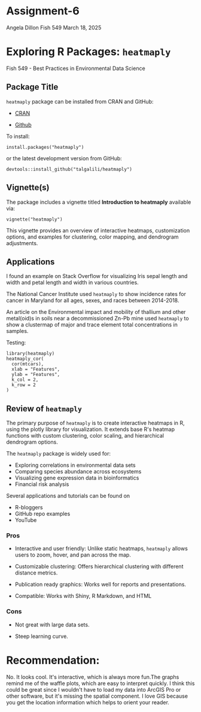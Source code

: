 # Assignment-6
Angela Dillon 
Fish 549
March 18, 2025

# Exploring R Packages: `heatmaply`
Fish 549 - Best Practices in Environmental Data Science

## Package Title
`heatmaply` package can be installed from CRAN and GitHub:

* [CRAN](https://cran.r-project.org/package=heatmaply)

* [Github](https://github.com/talgalili/heatmaply)

To install:
```{r}
install.packages("heatmaply")
```

or the latest development version from GitHub:
```{r}
devtools::install_github("talgalili/heatmaply")
```

## Vignette(s)

The package includes a vignette titled **Introduction to heatmaply** available via:
```{r}
vignette("heatmaply")
```

This vignette provides an overview of interactive heatmaps, customization options, and examples for clustering, color mapping, and dendrogram adjustments. 

## Applications 
I found an example on Stack Overflow for visualizing Iris sepal length and width and petal length and width in various countries. 

The National Cancer Institute used `heatmaply` to show incidence rates for cancer in Maryland for all ages, sexes, and races between 2014-2018. 

An article on the Environmental impact and mobility of thallium and other metal(oid)s in soils near a decommissioned Zn-Pb mine used `heatmaply` to show a clustermap of major and trace element total concentrations in samples. 

Testing: 
```{r}
library(heatmaply)
heatmaply_cor(
  cor(mtcars),
  xlab = "Features",
  ylab = "Features",
  k_col = 2,
  k_row = 2
)

```


## Review of `heatmaply`

The primary purpose of `heatmaply` is to create interactive heatmaps in R, using the plotly library for visualization. It extends base R's heatmap functions with custom clustering, color scaling, and hierarchical dendrogram options. 

The `heatmaply` package is widely used for:

* Exploring correlations in environmental data sets
* Comparing species abundance across ecosystems
* Visualizing gene expression data in bioinformatics
* Financial risk analysis

Several applications and tutorials can be found on 
* R-bloggers
* GitHub repo examples
* YouTube

### Pros
* Interactive and user friendly: Unlike static heatmaps, `heatmaply` allows users to zoom, hover, and pan across the map.

* Customizable clustering: Offers hierarchical clustering with different distance metrics. 

* Publication ready graphics: Works well for reports and presentations.

* Compatible: Works with Shiny, R Markdown, and HTML

### Cons 

* Not great with large data sets. 

* Steep learning curve.

# Recommendation:

No. It looks cool. It's interactive, which is always more fun.The graphs remind me of the waffle plots, which are easy to interpret quickly. I think this could be great since I wouldn't have to load my data into ArcGIS Pro or other software, but it's missing the spatial component. I love GIS because you get the location information which helps to orient your reader. 

